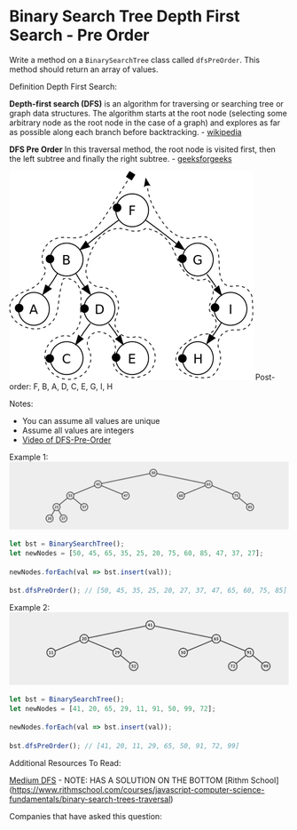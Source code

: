 # Binary Search Tree Depth First Search - Pre Order

Write a method on a `BinarySearchTree` class called `dfsPreOrder`. This method should return an array of values.

Definition Depth First Search:

**Depth-first search (DFS)** is an algorithm for traversing or searching tree or graph data structures. The algorithm starts at the root node (selecting some arbitrary node as the root node in the case of a graph) and explores as far as possible along each branch before backtracking. - [wikipedia](https://en.wikipedia.org/wiki/Depth-first_search)

**DFS Pre Order** In this traversal method, the root node is visited first, then the left subtree and finally the right subtree. - [geeksforgeeks](https://www.tutorialspoint.com/data_structures_algorithms/tree_traversal.htm)<br/>

![Binary Search Tree - DFS pre Order](../_images/bst-preorder.svg.png)
Post-order: F, B, A, D, C, E, G, I, H

Notes:

- You can assume all values are unique
- Assume all values are integers
- [Video of DFS-Pre-Order](https://www.coursera.org/lecture/data-structures-optimizing-performance/core-post-order-in-order-and-level-order-traversals-breadth-first-search-zGs17)

Example 1: 
![Binary Search Tree](../_images/bst-traversal-one.png)

```js
let bst = BinarySearchTree();
let newNodes = [50, 45, 65, 35, 25, 20, 75, 60, 85, 47, 37, 27];

newNodes.forEach(val => bst.insert(val));

bst.dfsPreOrder(); // [50, 45, 35, 25, 20, 27, 37, 47, 65, 60, 75, 85]
```

Example 2:
![Binary Search Tree](../_images/bst-traversal-two.png)
```js
let bst = BinarySearchTree();
let newNodes = [41, 20, 65, 29, 11, 91, 50, 99, 72];

newNodes.forEach(val => bst.insert(val));

bst.dfsPreOrder(); // [41, 20, 11, 29, 65, 50, 91, 72, 99]
```

Additional Resources To Read:

[Medium DFS](https://medium.com/basecs/demystifying-depth-first-search-a7c14cccf056) - NOTE: HAS A SOLUTION ON THE BOTTOM
[Rithm School]<br/>(https://www.rithmschool.com/courses/javascript-computer-science-fundamentals/binary-search-trees-traversal)

Companies that have asked this question: